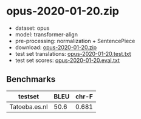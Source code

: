 # opus-2020-01-20.zip

* dataset: opus
* model: transformer-align
* pre-processing: normalization + SentencePiece
* download: [opus-2020-01-20.zip](https://object.pouta.csc.fi/OPUS-MT-models/es-nl/opus-2020-01-20.zip)
* test set translations: [opus-2020-01-20.test.txt](https://object.pouta.csc.fi/OPUS-MT-models/es-nl/opus-2020-01-20.test.txt)
* test set scores: [opus-2020-01-20.eval.txt](https://object.pouta.csc.fi/OPUS-MT-models/es-nl/opus-2020-01-20.eval.txt)

## Benchmarks

| testset               | BLEU  | chr-F |
|-----------------------|-------|-------|
| Tatoeba.es.nl 	| 50.6 	| 0.681 |

